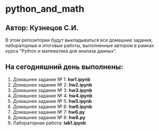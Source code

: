 # python_and_math
## Автор: Кузнецов С.И.

В этом репозитории будут выкладываться все домашние задания, лабораторные и итоговые работы, выполненные автором в рамках курса "Python и математика для анализа данных".

## На сегодняшний день выполнены:
1. Домашнее задание № 1: **hw1.ipynb**
2. Домашнее задание № 2: **hw2.ipynb**
3. Домашнее задание № 3: **hw3.ipynb**
4. Домашнее задание № 4: **hw4.ipynb**
5. Домашнее задание № 5: **hw5.ipynb**
6. Домашнее задание № 6: **hw6.ipynb**
7. Домашнее задание № 7: **hw6.py**
8. Домашнее задание № 8: **hw8.py**
9. Лабораторная работа: **lab1.ipynb**